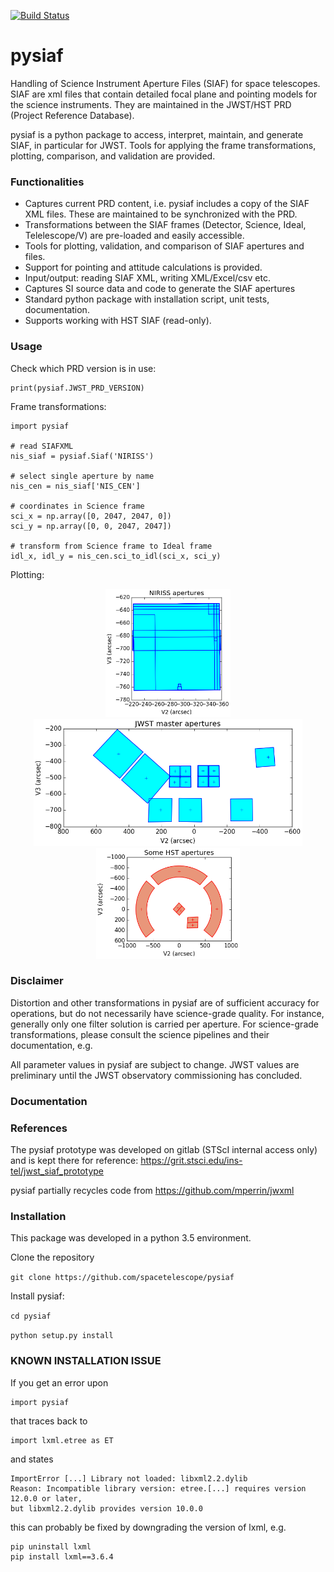 [![Build Status](https://travis-ci.com/spacetelescope/pysiaf.svg?token=7TqWq6XCJswLuigCjy2Y&branch=master)](https://travis-ci.com/spacetelescope/pysiaf)

pysiaf
=====
Handling of Science Instrument Aperture Files (SIAF) for space telescopes. SIAF are xml files that contain detailed focal plane and pointing models for the science instruments. They are maintained in the JWST/HST PRD (Project Reference Database). 

pysiaf is a python package to access, interpret, maintain, and generate SIAF, in particular for JWST. Tools for applying the frame transformations, plotting, comparison, and validation are provided.

### Functionalities

* Captures current PRD content, i.e. pysiaf includes a copy of the SIAF XML files. These are maintained to be synchronized with the PRD.
* Transformations between the SIAF frames (Detector, Science, Ideal, Telelescope/V) are pre-loaded and easily accessible.
* Tools for plotting, validation, and comparison of SIAF apertures and files.
* Support for pointing and attitude calculations is provided.
* Input/output: reading SIAF XML, writing XML/Excel/csv etc.
* Captures SI source data and code to generate the SIAF apertures
* Standard python package with installation script, unit tests, documentation.
* Supports working with HST SIAF (read-only).
 

### Usage
Check which PRD version is in use:

    print(pysiaf.JWST_PRD_VERSION)

Frame transformations:

    import pysiaf

    # read SIAFXML
    nis_siaf = pysiaf.Siaf('NIRISS')

    # select single aperture by name
    nis_cen = nis_siaf['NIS_CEN']

    # coordinates in Science frame
    sci_x = np.array([0, 2047, 2047, 0])
    sci_y = np.array([0, 0, 2047, 2047])

    # transform from Science frame to Ideal frame
    idl_x, idl_y = nis_cen.sci_to_idl(sci_x, sci_y)
    
Plotting:

<p align="center">
  <img src="examples/figures/NIRISS_apertures.png" width="200"/>
  <img src="examples/figures/JWST_master_apertures.png" width="430"/>
  <img src="examples/figures/HST_apertures.png" width="230"/>
</p>
    
### Disclaimer

Distortion and other transformations in pysiaf are of sufficient accuracy for operations, but do not necessarily have science-grade quality. For instance, generally only one filter solution is carried per aperture.
For science-grade transformations, please consult the science pipelines and their documentation, e.g.     

All parameter values in pysiaf are subject to change. JWST values are preliminary until the JWST observatory commissioning has concluded.    

### Documentation

### References
The pysiaf prototype was developed on gitlab (STScI internal access only) and is kept there for reference: https://grit.stsci.edu/ins-tel/jwst_siaf_prototype

pysiaf partially recycles code from https://github.com/mperrin/jwxml


### Installation
This package was developed in a python 3.5 environment. 

Clone the repository

``git clone https://github.com/spacetelescope/pysiaf``

Install pysiaf:

``cd pysiaf``

``python setup.py install``

### KNOWN INSTALLATION ISSUE

If you get an error upon
    
    import pysiaf

that traces back to 
    
    import lxml.etree as ET
    
and states 
    
    ImportError [...] Library not loaded: libxml2.2.dylib   
    Reason: Incompatible library version: etree.[...] requires version 12.0.0 or later,
    but libxml2.2.dylib provides version 10.0.0
    
this can probably be fixed by downgrading the version of lxml, e.g.
    
    pip uninstall lxml
    pip install lxml==3.6.4
         
